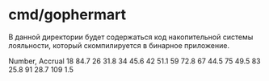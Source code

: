 # cmd/gophermart

В данной директории будет содержаться код накопительной системы лояльности, который скомпилируется в бинарное
приложение.

Number, Accrual
18      84.7
26      31.8
34      45.6
42      51.1
59      72.8
67      44.5
75      49.5
83      25.8
91      28.7
109     1.5 
